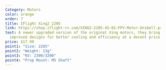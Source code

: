```yaml
---
Category: Motors
color: orange
order: 7
title: IFlight Xing2 2205
link: https://shop.iflight-rc.com/XING2-2205-4S-6S-FPV-Motor-Unibell-pro1557?search=2205
text: A newer upgraded version of the original Xing motors, they bring newer
  improved designs for better cooling and efficiency at a decent price
price: $17.99
point1: "Size: 2205"
point2: "Weight: 13g"
point3: "KV: 2300/3200"
point4: "Prop Mount: M5 Shaft"
---
```

